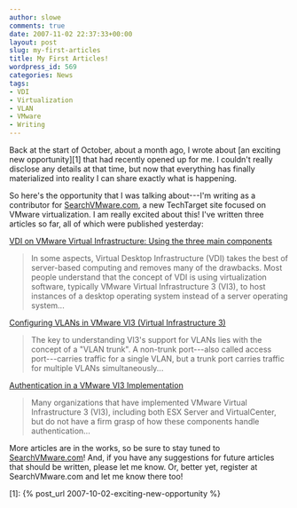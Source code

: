 ```yaml
---
author: slowe
comments: true
date: 2007-11-02 22:37:33+00:00
layout: post
slug: my-first-articles
title: My First Articles!
wordpress_id: 569
categories: News
tags:
- VDI
- Virtualization
- VLAN
- VMware
- Writing
---
```


Back at the start of October, about a month ago, I wrote about [an exciting new opportunity][1] that had recently opened up for me. I couldn't really disclose any details at that time, but now that everything has finally materialized into reality I can share exactly what is happening.

So here's the opportunity that I was talking about---I'm writing as a contributor for [SearchVMware.com](http://searchvmware.techtarget.com/), a new TechTarget site focused on VMware virtualization. I am really excited about this! I've written three articles so far, all of which were published yesterday:

[VDI on VMware Virtual Infrastructure: Using the three main components](http://searchvmware.techtarget.com/tip/0,289483,sid179_gci1280569,00.html)

>In some aspects, Virtual Desktop Infrastructure (VDI) takes the best of server-based computing and removes many of the drawbacks. Most people understand that the concept of VDI is using virtualization software, typically VMware Virtual Infrastructure 3 (VI3), to host instances of a desktop operating system instead of a server operating system...

[Configuring VLANs in VMware VI3 (Virtual Infrastructure 3)](http://searchvmware.techtarget.com/tip/0,289483,sid179_gci1280449,00.html)

>The key to understanding VI3's support for VLANs lies with the concept of a "VLAN trunk". A non-trunk port---also called access port---carries traffic for a single VLAN, but a trunk port carries traffic for multiple VLANs simultaneously...

[Authentication in a VMware VI3 Implementation](http://searchvmware.techtarget.com/tip/0,289483,sid179_gci1280576,00.html)

>Many organizations that have implemented VMware Virtual Infrastructure 3 (VI3), including both ESX Server and VirtualCenter, but do not have a firm grasp of how these components handle authentication...

More articles are in the works, so be sure to stay tuned to [SearchVMware.com](http://searchvmware.techtarget.com/)! And, if you have any suggestions for future articles that should be written, please let me know. Or, better yet, register at SearchVMware.com and let me know there too!

[1]: {% post_url 2007-10-02-exciting-new-opportunity %}
